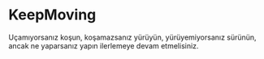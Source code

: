 # KeepMoving
Uçamıyorsanız koşun, koşamazsanız yürüyün, yürüyemiyorsanız sürünün, ancak ne yaparsanız yapın ilerlemeye devam etmelisiniz.
